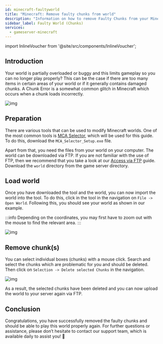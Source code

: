 ```yaml
---
id: minecraft-faultyworld
title: "Minecraft: Remove faulty chunks from world"
description: "Information on how to remove Faulty Chunks from your Minecraft world from ZAP-Hosting"
sidebar_label: Faulty World (Chunks)
services:
  - gameserver-minecraft
---
```


import InlineVoucher from '@site/src/components/InlineVoucher';

## Introduction

Your world is partially overloaded or buggy and this limits gameplay so you can no longer play properly? This can be the case if there are too many items in certain areas of your world or if it generally contains damaged chunks. A Chunk Error is a somewhat common glitch in Minecraft which occurs when a chunk loads incorrectly.

![img](https://screensaver01.zap-hosting.com/index.php/s/A5bj6posqkTfGK8/preview)

## Preparation

There are various tools that can be used to modify Minecraft worlds. One of the most common tools is [MCA Selector](https://github.com/Querz/mcaselector), which will be used for this guide. To do this, download the `MCA_Selector_Setup.exe` file.

Apart from that, you need the files from your world on your computer. The world can be downloaded via FTP. If you are not familiar with the use of FTP, then we recommend that you take a look at our [Access via FTP](gameserver-ftpaccess.md) guide. Download the `world` directory from the game server directory. 



## Load world

Once you have downloaded the tool and the world, you can now import the world into the tool. To do this, click in the tool in the navigation on `File -> Open World`. Following this, you should see your world as shown in our example. 

:::info
Depending on the coordinates, you may first have to zoom out with the mouse to find the relevant area. 
:::

![img](https://screensaver01.zap-hosting.com/index.php/s/eGY45mKdd4ZEwW4/download)



## Remove chunk(s)
You can select individual boxes (chunks) with a mouse click. Search and select the chunks which are problematic for you and should be deleted. Then click on `Selection -> Delete selected Chunks` in the navigation.

![img](https://screensaver01.zap-hosting.com/index.php/s/HDCAEX3iWyjjXQm/download)

As a result, the selected chunks have been deleted and you can now upload the world to your server again via FTP. 

## Conclusion
Congratulations, you have successfully removed the faulty chunks and should be able to play this world properly again. For further questions or assistance, please don’t hesitate to contact our support team, which is available daily to assist you! 🙂

<InlineVoucher />
